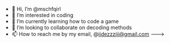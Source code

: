 - 👋 Hi, I’m @mschfqirl
- 👀 I’m interested in coding
- 🌱 I’m currently learning how to code a game
- 💞️ I’m looking to collaborate on decoding methods
- 📫 How to reach me by my email, @iidezzziii@gmail.com 
--->

